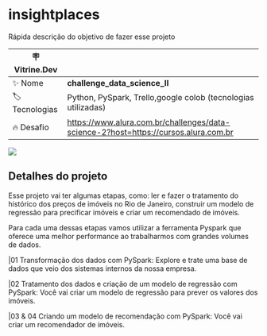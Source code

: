 # insightplaces

Rápida descrição do objetivo de fazer esse projeto

| :placard: Vitrine.Dev |     |
| -------------  | --- |
| :sparkles: Nome        | **challenge_data_science_II**
| :label: Tecnologias | Python, PySpark, Trello,google colob (tecnologias utilizadas)
| :fire: Desafio     |  https://www.alura.com.br/challenges/data-science-2?host=https://cursos.alura.com.br

<!-- Inserir imagem com a #vitrinedev ao final do link -->
![](https://via.placeholder.com/1200x500.png?text=imagem+lindona+do+meu+projeto#vitrinedev)

## Detalhes do projeto

Esse projeto vai ter algumas etapas, como: ler e fazer o tratamento do histórico dos preços de imóveis no Rio de Janeiro, construir um modelo de regressão para precificar imóveis e criar um recomendado de imóveis.

Para cada uma dessas etapas vamos utilizar a ferramenta Pyspark que oferece uma melhor performance ao trabalharmos com grandes volumes de dados.

|01
Transformação dos dados com PySpark: Explore e trate uma base de dados que veio dos sistemas internos da nossa empresa.

|02
Tratamento dos dados e criação de um modelo de regressão com PySpark: Você vai criar um modelo de regressão para prever os valores dos imóveis.

|03
& 04
Criando um modelo de recomendação com PySpark: Você vai criar um recomendador de imóveis.
